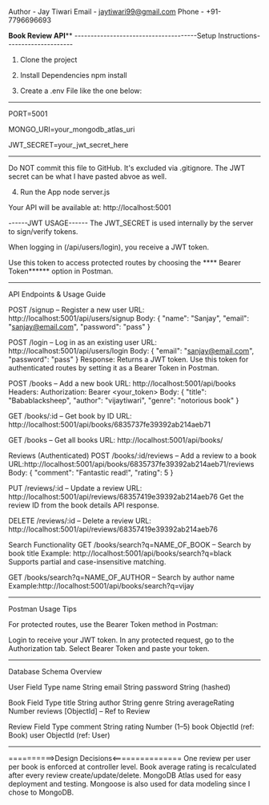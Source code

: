 Author - Jay Tiwari
Email - jaytiwari99@gmail.com
Phone - +91-7796696693

**********Book Review API************
--------------------------------------Setup Instructions---------------------
1. Clone the project

2. Install Dependencies
npm install

3. Create a .env File like the one below:
-------------------------------------------------------------
PORT=5001

MONGO_URI=your_mongodb_atlas_uri

JWT_SECRET=your_jwt_secret_here

-------------------------------------------------------------
Do NOT commit this file to GitHub.
It's excluded via .gitignore.
The JWT secret can be what I have pasted abvoe as well.

4. Run the App
node server.js

Your API will be available at:
http://localhost:5001

------JWT USAGE------
The JWT_SECRET is used internally by the server to sign/verify tokens.

When logging in (/api/users/login), you receive a JWT token.

Use this token to access protected routes by choosing the **** Bearer Token******
 option in Postman.
 
--------------------------------------------------------------------------------
API Endpoints & Usage Guide

POST /signup – Register a new user
URL: http://localhost:5001/api/users/signup
Body:
{
  "name": "Sanjay",
  "email": "sanjay@email.com",
  "password": "pass"
}

POST /login – Log in as an existing user
URL: http://localhost:5001/api/users/login
Body:
{
  "email": "sanjay@email.com",
  "password": "pass"
}
Response: Returns a JWT token. Use this token for authenticated routes by setting it as a Bearer Token in Postman.

POST /books – Add a new book
URL: http://localhost:5001/api/books
Headers: Authorization: Bearer <your_token>
Body:
{
  "title": "Babablacksheep",
  "author": "vijaytiwari",
  "genre": "notorious book"
}

GET /books/:id – Get book by ID
URL: http://localhost:5001/api/books/6835737fe39392ab214aeb71

GET /books – Get all books
URL: http://localhost:5001/api/books/

Reviews (Authenticated)
POST /books/:id/reviews – Add a review to a book
URL:http://localhost:5001/api/books/6835737fe39392ab214aeb71/reviews
Body:
{
  "comment": "Fantastic read!",
  "rating": 5
}

PUT /reviews/:id – Update a review
URL: http://localhost:5001/api/reviews/68357419e39392ab214aeb76
Get the review ID from the book details API response.

DELETE /reviews/:id – Delete a review
URL: http://localhost:5001/api/reviews/68357419e39392ab214aeb76

Search Functionality
GET /books/search?q=NAME_OF_BOOK – Search by book title
Example: http://localhost:5001/api/books/search?q=black
Supports partial and case-insensitive matching.

GET /books/search?q=NAME_OF_AUTHOR – Search by author name
Example:http://localhost:5001/api/books/search?q=vijay

------------------------------------------------------------------
Postman Usage Tips

For protected routes, use the Bearer Token method in Postman:

Login to receive your JWT token.
In any protected request, go to the Authorization tab.
Select Bearer Token and paste your token.

-------------------------------------------------------------------
Database Schema Overview

User
Field	Type
name	String
email	String
password	String (hashed)

Book
Field	Type
title	String
author	String
genre	String
averageRating	Number
reviews	[ObjectId] – Ref to Review

Review
Field	Type
comment	String
rating	Number (1–5)
book	ObjectId (ref: Book)
user	ObjectId (ref: User)

-------------------------------------------------------------------

==========>Design Decisions<===============
One review per user per book is enforced at controller level.
Book average rating is recalculated after every review create/update/delete.
MongoDB Atlas used for easy deployment and testing.
Mongoose is also used for data modeling since I chose to MongoDB.
